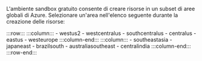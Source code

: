 L'ambiente sandbox gratuito consente di creare risorse in un subset di aree globali di Azure. Selezionare un'area nell'elenco seguente durante la creazione delle risorse:

:::row:::
    :::column:::
        - westus2 - westcentralus - southcentralus - centralus - eastus - westeurope :::column-end:::
    :::column:::
        - southeastasia - japaneast - brazilsouth - australiasoutheast - centralindia :::column-end:::
:::row-end:::